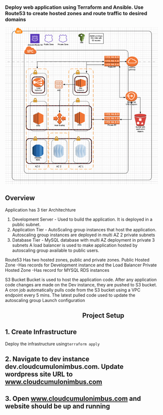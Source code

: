 ### Deploy web application using Terraform and Ansible. Use Route53 to create hosted zones and route traffic to desired domains

![img-1](images/Architecture-Diagram.png)

## Overview
Application has 3 tier Architechture
1. Development Server  - Used to build the application. It is deployed in a public subnet.
2. Application Tier - AutoScaling group instances that host the application. Autoscaling group instances are deployed in multi AZ 2 private subnets
3. Database Tier - MySQL database with multi AZ deployment in private 3 subnets
A load balancer is used to make application hosted by autoscaling group available to public users.

Route53
Has two hosted zones, public and private zones.
Public Hosted Zone
-Has records for Development instance and the Load Balancer
Private Hosted Zone
-Has record for MYSQL RDS instances

S3 Bucket
Bucket is used to host the application code. After any application code changes are made on the Dev instance, they are pushed to S3 bucket. A cron job automatically pulls code from the S3 bucket using a VPC endpoint every 5 mins. The latest pulled code used to update the autoscaling group Launch configuration

## &emsp; &emsp; &emsp; &emsp; &emsp; &emsp; &emsp; &emsp; &emsp; &emsp;Project Setup

## 1. Create Infrastructure
Deploy the infrastructure using```terraform apply ```

## 2. Navigate to dev instance dev.cloudcumulonimbus.com. Update wordpress site URL to www.cloudcumulonimbus.com

## 3. Open www.cloudcumulonimbus.com and website should be up and running
